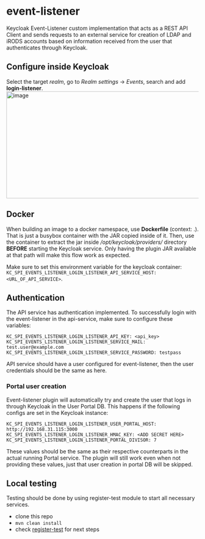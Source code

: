 # event-listener
Keycloak Event-Listener custom implementation that acts as a REST API Client and sends requests to an external service for
creation of LDAP and iRODS accounts based on information received from the user that authenticates through Keycloak.

## Configure inside Keycloak
Select the target _realm_, go to _Realm settings_ -> _Events_, search and add **login-listener**.
<img width="1505" height="280" alt="image" src="https://github.com/user-attachments/assets/fd95f376-0e95-4e40-b2e5-a8878dd8784e" />

## Docker
When building an image to a docker namespace, use **Dockerfile** (context: .). That is just a busybox container with the JAR copied inside of it.
Then, use the container to extract the jar inside _/opt/keycloak/providers/_ directory **BEFORE** starting the Keycloak service. Only having the
plugin JAR available at that path will make this flow work as expected.

Make sure to set this environment variable for the keycloak container: 
```KC_SPI_EVENTS_LISTENER_LOGIN_LISTENER_API_SERVICE_HOST: <URL_OF_API_SERVICE>```.

## Authentication
The API service has authentication implemented. To successfully login with the event-listener in the api-service, make sure to configure these
variables:
```
KC_SPI_EVENTS_LISTENER_LOGIN_LISTENER_API_KEY: <api_key>
KC_SPI_EVENTS_LISTENER_LOGIN_LISTENER_SERVICE_MAIL: test.user@example.com
KC_SPI_EVENTS_LISTENER_LOGIN_LISTENER_SERVICE_PASSWORD: testpass
```
API service should have a user configured for event-listener, then the user credentials should be the same as here.


### Portal user creation
Event-listener plugin will automatically try and create the user that logs in through Keycloak in the User Portal DB. This happens if the following
configs are set in the Keycloak instance:
```
KC_SPI_EVENTS_LISTENER_LOGIN_LISTENER_USER_PORTAL_HOST: http://192.168.31.115:3000
KC_SPI_EVENTS_LISTENER_LOGIN_LISTENER_HMAC_KEY: <ADD SECRET HERE>
KC_SPI_EVENTS_LISTENER_LOGIN_LISTENER_PORTAL_DIVISOR: 7
```
These values should be the same as their respective counterparts in the actual running Portal service.
The plugin will still work even when not providing these values, just that user creation in portal DB will be skipped.


## Local testing
Testing should be done by using register-test module to start all necessary services.

- clone this repo
- ``mvn clean install``
- check [register-test](../register-test/README.md) for next steps

